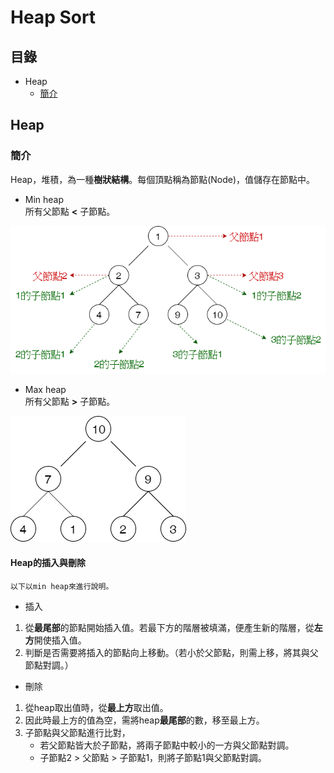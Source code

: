 # Heap Sort
## 目錄
* Heap
  * [簡介](https://github.com/HTY62006/MyLearningNote/tree/master/Week6#%E7%B0%A1%E4%BB%8B)
## Heap
### 簡介
Heap，堆積，為一種**樹狀結構**。每個頂點稱為節點(Node)，值儲存在節點中。
* Min heap
<br>所有父節點 **<** 子節點。

![image](https://github.com/HTY62006/MyLearningNote/blob/master/large_image/HS01.png)
* Max heap
<br>所有父節點 **>** 子節點。

![image](https://github.com/HTY62006/MyLearningNote/blob/master/large_image/HS02.png)
#### Heap的插入與刪除
```Text
以下以min heap來進行說明。
```
* 插入
1. 從**最尾部**的節點開始插入值。若最下方的階層被填滿，便產生新的階層，從**左方**開使插入值。
2. 判斷是否需要將插入的節點向上移動。（若小於父節點，則需上移，將其與父節點對調。）
* 刪除
1. 從heap取出值時，從**最上方**取出值。
2. 因此時最上方的值為空，需將heap**最尾部**的數，移至最上方。
3. 子節點與父節點進行比對，
   * 若父節點皆大於子節點，將兩子節點中較小的一方與父節點對調。
   * 子節點2 > 父節點 > 子節點1，則將子節點1與父節點對調。
